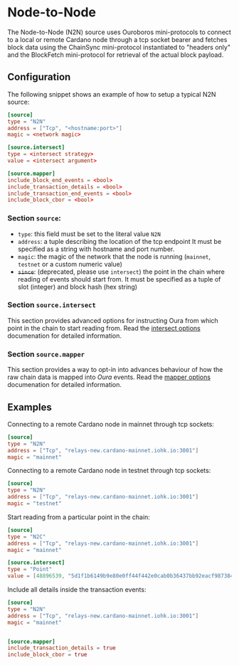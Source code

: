 # Node-to-Node

The Node-to-Node (N2N) source uses Ouroboros mini-protocols to connect to a local or remote Cardano node through a tcp socket bearer and fetches block data using the ChainSync mini-protocol instantiated to "headers only" and the BlockFetch mini-protocol for retrieval of the actual block payload.

## Configuration

The following snippet shows an example of how to setup a typical N2N source:

```toml
[source]
type = "N2N"
address = ["Tcp", "<hostname:port>"]
magic = <network magic>

[source.intersect]
type = <intersect strategy>
value = <intersect argument>

[source.mapper]
include_block_end_events = <bool>
include_transaction_details = <bool>
include_transaction_end_events = <bool>
include_block_cbor = <bool>
```

### Section `source`:

- `type`: this field must be set to the literal value `N2N`
- `address`: a tuple describing the location of the tcp endpoint It must be specified as a string with hostname and port number.
- `magic`: the magic of the network that the node is running (`mainnet`, `testnet` or a custom numeric value)
- ~~`since`~~: (deprecated, please use `intersect`) the point in the chain where reading of events should start from. It must be specified as a tuple of slot (integer) and block hash (hex string)

### Section `source.intersect`

This section provides advanced options for instructing Oura from which point in the chain to start reading from. Read the [intersect options](../advanced/intersect_options.md) documenation for detailed information.

### Section `source.mapper`

This section provides a way to opt-in into advances behaviour of how the raw chain data is mapped into _Oura_ events. Read the [mapper options](../advanced/mapper_options.md) documenation for detailed information.

## Examples

Connecting to a remote Cardano node in mainnet through tcp sockets:

```toml
[source]
type = "N2N"
address = ["Tcp", "relays-new.cardano-mainnet.iohk.io:3001"]
magic = "mainnet"
```

Connecting to a remote Cardano node in testnet through tcp sockets:

```toml
[source]
type = "N2N"
address = ["Tcp", "relays-new.cardano-mainnet.iohk.io:3001"]
magic = "testnet"
```

Start reading from a particular point in the chain:

```toml
[source]
type = "N2C"
address = ["Tcp", "relays-new.cardano-mainnet.iohk.io:3001"]
magic = "mainnet"

[source.intersect]
type = "Point"
value = [48896539, "5d1f1b6149b9e80e0ff44f442e0cab0b36437bb92eacf987384be479d4282357"]
```

Include all details inside the transaction events:

```toml
[source]
type = "N2N"
address = ["Tcp", "relays-new.cardano-mainnet.iohk.io:3001"]
magic = "mainnet"


[source.mapper]
include_transaction_details = true
include_block_cbor = true
```
